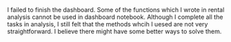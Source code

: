 I failed to finish the dashboard. Some of the functions which I wrote in rental analysis cannot be used in dashboard notebook.
Although I complete all the tasks in analysis, I still felt that the methods whcih I uesed are not very straightforward. I believe there might have some better ways to solve them.
